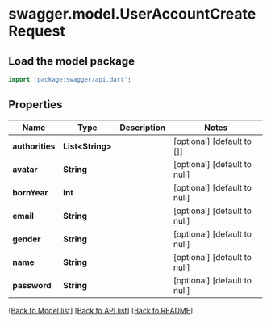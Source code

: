 # swagger.model.UserAccountCreateRequest

## Load the model package
```dart
import 'package:swagger/api.dart';
```

## Properties
Name | Type | Description | Notes
------------ | ------------- | ------------- | -------------
**authorities** | **List&lt;String&gt;** |  | [optional] [default to []]
**avatar** | **String** |  | [optional] [default to null]
**bornYear** | **int** |  | [optional] [default to null]
**email** | **String** |  | [optional] [default to null]
**gender** | **String** |  | [optional] [default to null]
**name** | **String** |  | [optional] [default to null]
**password** | **String** |  | [optional] [default to null]

[[Back to Model list]](../README.md#documentation-for-models) [[Back to API list]](../README.md#documentation-for-api-endpoints) [[Back to README]](../README.md)

